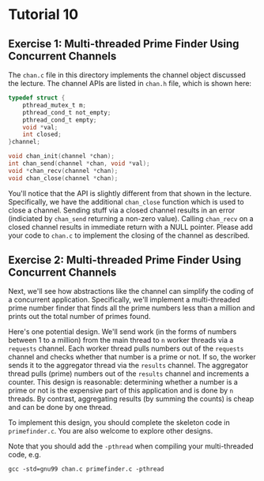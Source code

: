 Tutorial 10
=========

Exercise 1: Multi-threaded Prime Finder Using Concurrent Channels
-----

The `chan.c` file in this directory implements the channel object discussed the lecture.
The channel APIs are listed in `chan.h` file, which is shown here:

```C
typedef struct {
	pthread_mutex_t m;
	pthread_cond_t not_empty;
	pthread_cond_t empty;
	void *val;
	int closed;
}channel;

void chan_init(channel *chan);
int chan_send(channel *chan, void *val);
void *chan_recv(channel *chan);
void chan_close(channel *chan);
```

You'll notice that the API is slightly different from that shown in the lecture. Specifically, 
we have the additional `chan_close` function which is used to close a channel. Sending 
stuff via a closed channel results in an error (indiciated by `chan_send` returning a non-zero value).
Calling `chan_recv` on a closed channel results in immediate return with a NULL pointer.
Please add your code to `chan.c` to implement the closing of the channel as described.

Exercise 2: Multi-threaded Prime Finder Using Concurrent Channels
----
Next, we'll see how abstractions like the channel can simplify the coding of a
concurrent application.  Specifically, we'll implement a multi-threaded prime
number finder that finds all the prime numbers less than a million and prints
out the total number of primes found.

Here's one potential design.  We'll send work (in the forms of numbers between 1 to a million) from 
the main thread to `n` worker threads via a `requests` channel.  Each worker
thread pulls numbers out of the `requests` channel and checks whether that
number is a prime or not. If so, the worker sends it to the aggregator thread
via the `results` channel.  The aggregator thread pulls (prime) numbers out of
the `results` channel and increments a counter.  This design is reasonable:
determining whether a number is a prime or not is the expensive part of this application
and is done by `n` threads. By contrast, aggregating results (by summing the counts) is
cheap and can be done by one thread.

To implement this design, you should complete the skeleton code in `primefinder.c`. You are 
also welcome to explore other designs.

Note that you should add the `-pthread` when compiling your multi-threaded code, e.g.
```
gcc -std=gnu99 chan.c primefinder.c -pthread
```

